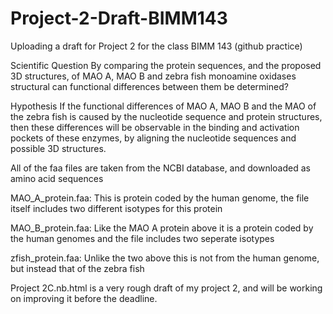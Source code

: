 # Project-2-Draft-BIMM143
Uploading a draft for Project 2 for the class BIMM 143 (github practice)

Scientific Question By comparing the protein sequences, and the proposed 3D structures, of MAO A, MAO B and zebra fish monoamine oxidases structural can functional differences between them be determined?

Hypothesis If the functional differences of MAO A, MAO B and the MAO of the zebra fish is caused by the nucleotide sequence and protein structures, then these differences will be observable in the binding and activation pockets of these enzymes, by aligning the nucleotide sequences and possible 3D structures.

All of the faa files are taken from the NCBI database, and downloaded as amino acid sequences

MAO_A_protein.faa: This is protein coded by the human genome, the file itself includes two different isotypes for this protein

MAO_B_protein.faa: Like the MAO A protein above it is a protein coded by the human genomes and the file includes two seperate isotypes

zfish_protein.faa: Unlike the two above this is not from the human genome, but instead that of the zebra fish


Project 2C.nb.html is a very rough draft of my project 2, and will be working on improving it before the deadline.
